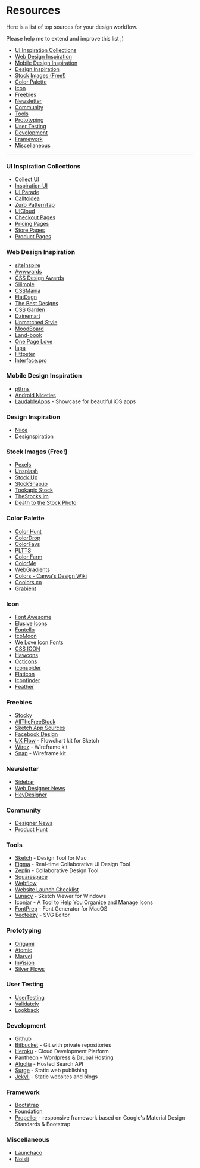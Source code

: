 # Resources
Here is a list of top sources for your design workflow.

Please help me to extend and improve this list ;)

- [UI Inspiration Collections](#ui-inspiration-collections)
- [Web Design Inspiration](#web-design-inspiration)
- [Mobile Design Inspiration](#mobile-design-inspiration)
- [Design Inspiration](#design-inspiration)
- [Stock Images (Free!)](#stock-images-free)
- [Color Palette](#color-palette)
- [Icon](#icon)
- [Freebies](#freebies)
- [Newsletter](#newsletter)
- [Community](#community)
- [Tools](#tools)
- [Prototyping](#prototyping)
- [User Testing](#user-testing)
- [Development](#development)
- [Framework](#framework)
- [Miscellaneous](#miscellaneous)

***

### UI Inspiration Collections
- [Collect UI](http://collectui.com/)
- [Inspiration UI](http://inspirationui.com/)
- [UI Parade](http://www.uiparade.com/)
- [Calltoidea](http://www.calltoidea.com/)
- [Zurb PatternTap](http://zurb.com/patterntap)
- [UICloud](http://ui-cloud.com/)
- [Checkout Pages](http://www.checkoutpages.xyz/)
- [Pricing Pages](http://www.pricingpages.xyz/)
- [Store Pages](http://www.storepages.xyz/)
- [Product Pages](http://www.productpages.xyz/)

### Web Design Inspiration
- [siteInspire](https://www.siteinspire.com/)
- [Awwwards](http://www.awwwards.com/)
- [CSS Design Awards](http://www.cssdesignawards.com/)
- [Siiimple](http://siiimple.com/)
- [CSSMania](http://www.cssmania.com/)
- [FlatDsgn](http://flatdsgn.com/)
- [The Best Designs](https://www.thebestdesigns.com/)
- [CSS Garden](http://www.cssgarden.co.uk/)
- [Dzinemart](http://www.dzinemart.com/)
- [Unmatched Style](http://unmatchedstyle.com/gallery)
- [MoodBoard](http://www.gomoodboard.com/)
- [Land-book](http://land-book.com/)
- [One Page Love](https://onepagelove.com/)
- [lapa](http://lapa.ninja/)
- [Httpster](https://httpster.net/)
- [Interface.pro](https://interfaces.pro/)

### Mobile Design Inspiration
- [pttrns](http://pttrns.com/)
- [Android Niceties](http://androidniceties.tumblr.com/)
- [LaudableApps](http://laudableapps.com/) - Showcase for beautiful iOS apps

### Design Inspiration
- [Niice](https://niice.co/)
- [Designspiration](http://designspiration.net/)

### Stock Images (Free!)
- [Pexels](https://www.pexels.com/)
- [Unsplash](https://unsplash.com/)
- [Stock Up](https://www.sitebuilderreport.com/stock-up)
- [StockSnap.io](https://stocksnap.io)
- [Tookapic Stock](https://stock.tookapic.com/)
- [TheStocks.im](http://thestocks.im/)
- [Death to the Stock Photo](http://deathtothestockphoto.com/)

### Color Palette
- [Color Hunt](http://colorhunt.co/)
- [ColorDrop](https://colordrop.io/)
- [ColorFavs](http://www.colorfavs.com/)
- [PLTTS](http://pltts.me/palettes)
- [Color Farm](http://color.farm/)
- [ColorMe](https://colorme.io/)
- [WebGradients](https://webgradients.com/)
- [Colors - Canva's Design Wiki](https://www.canva.com/colors/)
- [Coolors.co](https://coolors.co)
- [Grabient](https://www.grabient.com/)

### Icon
- [Font Awesome](http://fontawesome.io/)
- [Elusive Icons](http://elusiveicons.com/)
- [Fontello](http://fontello.com/)
- [IcoMoon](https://icomoon.io/)
- [We Love Icon Fonts](http://weloveiconfonts.com/)
- [CSS ICON](http://cssicon.space/)
- [Hawcons](http://hawcons.com/)
- [Octicons](https://octicons.github.com/)
- [iconspider](https://www.iconspider.com/)
- [Flaticon](http://www.flaticon.com/)
- [Iconfinder](https://www.iconfinder.com/)
- [Feather](https://feathericons.com/)

### Freebies
- [Stocky](http://stocky.pro)
- [AllTheFreeStock](http://allthefreestock.com/)
- [Sketch App Sources](http://www.sketchappsources.com/)
- [Facebook Design](http://facebook.design/)
- [UX Flow](http://uxflow.co/) - Flowchart kit for Sketch
- [Wirez](http://wirez.fikristudio.com/) - Wireframe kit
- [Snap](https://www.behance.net/gallery/50270083/Snap-Rapid-Wireframing-Kit-(free)) - Wireframe kit

### Newsletter
- [Sidebar](http://sidebar.io/)
- [Web Designer News](http://www.webdesignernews.com/)
- [HeyDesigner](http://heydesigner.com/)

### Community
- [Designer News](https://www.designernews.co/)
- [Product Hunt](https://www.producthunt.com/)

### Tools
- [Sketch](https://www.sketchapp.com/) - Design Tool for Mac
- [Figma](https://www.figma.com/) - Real-time Collaborative UI Design Tool
- [Zeplin](https://zeplin.io/) - Collaborative Design Tool
- [Squarespace](https://www.squarespace.com/)
- [Webflow](https://webflow.com/)
- [Website Launch Checklist](https://websitelaunchchecklist.com/)
- [Lunacy](https://icons8.com/lunacy) - Sketch Viewer for Windows
- [Iconjar](https://geticonjar.com/) - A Tool to Help You Organize and Manage Icons
- [FontPrep](https://github.com/briangonzalez/fontprep) - Font Generator for MacOS
- [Vecteezy](https://www.vecteezy.com/editor) - SVG Editor

### Prototyping
- [Origami](http://origami.design/)
- [Atomic](https://atomic.io/)
- [Marvel](https://marvelapp.com)
- [InVision](https://www.invisionapp.com/)
- [Silver Flows](http://silverflows.com/)

### User Testing
- [UserTesting](https://www.usertesting.com/)
- [Validately](https://validately.com/)
- [Lookback](https://lookback.io/)

### Development
- [Github](https://github.com)
- [Bitbucket](https://bitbucket.org/) - Git with private repositories
- [Heroku](https://www.heroku.com/) - Cloud Development Platform
- [Pantheon](https://pantheon.io/) - Wordpress & Drupal Hosting
- [Algolia](https://www.algolia.com/) - Hosted Search API
- [Surge](http://surge.sh/) - Static web publishing
- [Jekyll](https://jekyllrb.com/) - Static websites and blogs

### Framework
- [Bootstrap](http://getbootstrap.com/)
- [Foundation](http://foundation.zurb.com/)
- [Propeller](http://propeller.in/) - responsive framework based on Google's Material Design Standards & Bootstrap

### Miscellaneous
- [Launchaco](http://launchaco.com/)
- [Noisli](https://www.noisli.com/)
